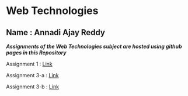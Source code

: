 # Web Technologies

## Name : Annadi Ajay Reddy


_**Assignments of the Web Technologies subject are hosted using github pages in this Repository**_


Assignment 1 : [Link](https://ajayreddy-8374.github.io/WebTech/site/index)


Assignment 3-a : [Link](https://ajayreddy-8374.github.io/WebTech/assign3/assign3a)

Assignment 3-b : [Link](https://ajayreddy-8374.github.io/WebTech/assign3/assign3b)
